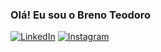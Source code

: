 ### Olá! Eu sou o Breno Teodoro

[![LinkedIn](https://img.shields.io/badge/LinkedIn-0077B5?style=for-the-badge&logo=linkedin&logoColor=white)](https://www.linkedin.com/in/brenoteo)
[![Instagram](https://img.shields.io/badge/Instagram-E4405F?style=for-the-badge&logo=instagram&logoColor=white)](https://www.instagram.com/c4teodoro/)
